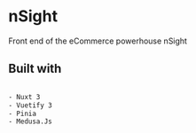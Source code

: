 # nSight

Front end of the eCommerce powerhouse nSight

## Built with

```bash

- Nuxt 3
- Vuetify 3
- Pinia
- Medusa.Js

```
